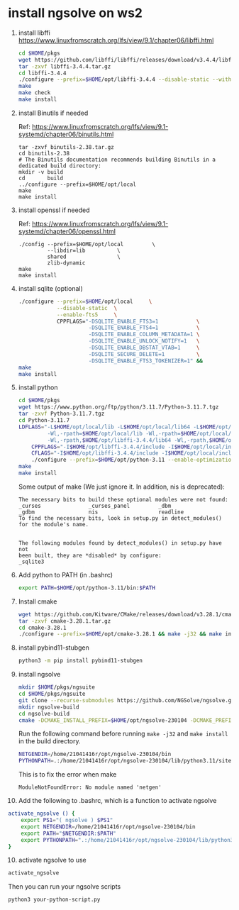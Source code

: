 # install ngsolve on ws2


1. install libffi https://www.linuxfromscratch.org/lfs/view/9.1/chapter06/libffi.html

   ```bash
   cd $HOME/pkgs
   wget https://github.com/libffi/libffi/releases/download/v3.4.4/libffi-3.4.4.tar.gz
   tar -zxvf libffi-3.4.4.tar.gz
   cd libffi-3.4.4
   ./configure --prefix=$HOME/opt/libffi-3.4.4 --disable-static --with-gcc-arch=native
   make
   make check
   make install
   ```

2. install Binutils if needed

   Ref: https://www.linuxfromscratch.org/lfs/view/9.1-systemd/chapter06/binutils.html

   ```
   tar -zxvf binutils-2.38.tar.gz
   cd binutils-2.38
   # The Binutils documentation recommends building Binutils in a dedicated build directory:
   mkdir -v build
   cd       build
   ../configure --prefix=$HOME/opt/local
   make
   make install
   ```

2. install openssl if needed

   Ref: https://www.linuxfromscratch.org/lfs/view/9.1-systemd/chapter06/openssl.html
    
    ```
    ./config --prefix=$HOME/opt/local         \
             --libdir=lib          \
             shared                \
             zlib-dynamic
    make 
    make install
    ```

3. install sqlite (optional)

    ```bash
    ./configure --prefix=$HOME/opt/local     \
                --disable-static  \
                --enable-fts5     \
                CPPFLAGS="-DSQLITE_ENABLE_FTS3=1            \
                          -DSQLITE_ENABLE_FTS4=1            \
                          -DSQLITE_ENABLE_COLUMN_METADATA=1 \
                          -DSQLITE_ENABLE_UNLOCK_NOTIFY=1   \
                          -DSQLITE_ENABLE_DBSTAT_VTAB=1     \
                          -DSQLITE_SECURE_DELETE=1          \
                          -DSQLITE_ENABLE_FTS3_TOKENIZER=1" &&
    make
    make install
    ```

4. install python

   ```bash
   cd $HOME/pkgs
   wget https://www.python.org/ftp/python/3.11.7/Python-3.11.7.tgz
   tar -zxvf Python-3.11.7.tgz
   cd Python-3.11.7
   LDFLAGS="-L$HOME/opt/local/lib -L$HOME/opt/local/lib64 -L$HOME/opt/libffi-3.4.4/lib64 \
            -Wl,-rpath=$HOME/opt/local/lib -Wl,-rpath=$HOME/opt/local/lib64 \
            -Wl,-rpath,$HOME/opt/libffi-3.4.4/lib64 -Wl,-rpath,$HOME/opt/python-3.11/lib" \
       CPPFLAGS="-I$HOME/opt/libffi-3.4.4/include -I$HOME/opt/local/include" \
       CFLAGS="-I$HOME/opt/libffi-3.4.4/include -I$HOME/opt/local/include" \
       ./configure --prefix=$HOME/opt/python-3.11 --enable-optimizations --enable-shared
   make
   make install
   ```

   Some output of make (We just ignore it. In addition, nis is deprecated):
   ```console
   The necessary bits to build these optional modules were not found:
   _curses               _curses_panel         _dbm
   _gdbm                 nis                   readline
   To find the necessary bits, look in setup.py in detect_modules() for the module's name.
   
   
   The following modules found by detect_modules() in setup.py have not
   been built, they are *disabled* by configure:
   _sqlite3
   ```

5. Add python to PATH (in .bashrc)

   ```bash
   export PATH=$HOME/opt/python-3.11/bin:$PATH
   ```

6. Install cmake

   ```bash
   wget https://github.com/Kitware/CMake/releases/download/v3.28.1/cmake-3.28.1.tar.gz
   tar -zxvf cmake-3.28.1.tar.gz
   cd cmake-3.28.1
   ./configure --prefix=$HOME/opt/cmake-3.28.1 && make -j32 && make install
   ```

7. install pybind11-stubgen

   ```bash
   python3 -m pip install pybind11-stubgen
   ```

8. install ngsolve

   ```bash
   mkdir $HOME/pkgs/ngsuite
   cd $HOME/pkgs/ngsuite
   git clone --recurse-submodules https://github.com/NGSolve/ngsolve.git ngsolve-src
   mkdir ngsolve-build
   cd ngsolve-build
   cmake -DCMAKE_INSTALL_PREFIX=$HOME/opt/ngsolve-230104 -DCMAKE_PREFIX_PATH=$HOME/opt/ngsolve-230104 -DUSE_OCC=OFF -DUSE_GUI=OFF ../ngsolve-src
   ```

   Run the following command before running `make -j32` and `make install` in the build directory.

   ```bash
   NETGENDIR=/home/21041416r/opt/ngsolve-230104/bin
   PYTHONPATH=.:/home/21041416r/opt/ngsolve-230104/lib/python3.11/site-packages
   ```

   This is to fix the error when make
   ```
   ModuleNotFoundError: No module named 'netgen'
   ```

9.  Add the following to .bashrc, which is a function to activate ngsolve

   ```bash
   activate_ngsolve () {
       export PS1="( ngsolve ) $PS1"
       export NETGENDIR=/home/21041416r/opt/ngsolve-230104/bin
       export PATH="$NETGENDIR:$PATH"
       export PYTHONPATH=".:/home/21041416r/opt/ngsolve-230104/lib/python3.11/site-packages:$PYTHONPATH"
   }
   ```

10. activate ngsolve to use

   ```bash
   activate_ngsolve
   ```

   Then you can run your ngsolve scripts

   ```
   python3 your-python-script.py
   ```